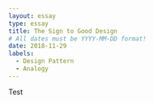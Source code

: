 ```yaml
---
layout: essay
type: essay
title: The Sign to Good Design
# All dates must be YYYY-MM-DD format!
date: 2018-11-29
labels:
  - Design Pattern
  - Analogy
---
```


Test
